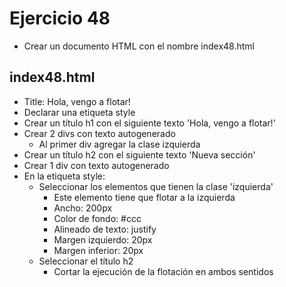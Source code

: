 # Ejercicio 48

* Crear un documento HTML con el nombre index48.html

## index48.html
* Title: Hola, vengo a flotar!
* Declarar una etiqueta style
* Crear un título h1 con el siguiente texto 'Hola, vengo a flotar!'
* Crear 2 divs con texto autogenerado
  * Al primer div agregar la clase izquierda
* Crear un título h2 con el siguiente texto 'Nueva sección'
* Crear 1 div con texto autogenerado
* En la etiqueta style:
  * Seleccionar los elementos que tienen la clase 'izquierda'
    * Este elemento tiene que flotar a la izquierda
    * Ancho: 200px
    * Color de fondo: #ccc
    * Alineado de texto: justify
    * Margen izquierdo: 20px
    * Margen inferior: 20px
  * Seleccionar el título h2
    * Cortar la ejecución de la flotación en ambos sentidos
